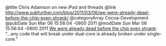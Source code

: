 @title Chris Adamson on new iPad and threads
@link http://www.subfurther.com/blog/2011/03/06/we-were-already-dead-before-the-chip-even-shrank/
@categoryArray Cocoa-Development
@pubDate Sun Mar 06 15:56:04 -0800 2011
@modDate Sun Mar 06 15:56:04 -0800 2011
<a href="http://www.subfurther.com/blog/2011/03/06/we-were-already-dead-before-the-chip-even-shrank/">We were already dead before the chip even shrank</a>: “...any code that will break under dual-core is already broken under single-core.”
